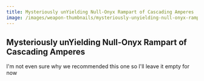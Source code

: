 ```yaml
---
title: Mysteriously unYielding Null-Onyx Rampart of Cascading Amperes
image: /images/weapon-thumbnails/mysteriously-unyielding-null-onyx-rampart-of-cascading-amperes.png
---
```


## Mysteriously unYielding Null-Onyx Rampart of Cascading Amperes

I'm not even sure why we recommended this one so I'll leave it empty for now
